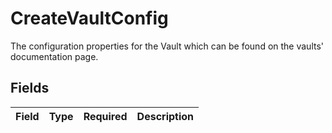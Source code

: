 # CreateVaultConfig

The configuration properties for the Vault which can be found on the vaults' documentation page.


## Fields

| Field       | Type        | Required    | Description |
| ----------- | ----------- | ----------- | ----------- |